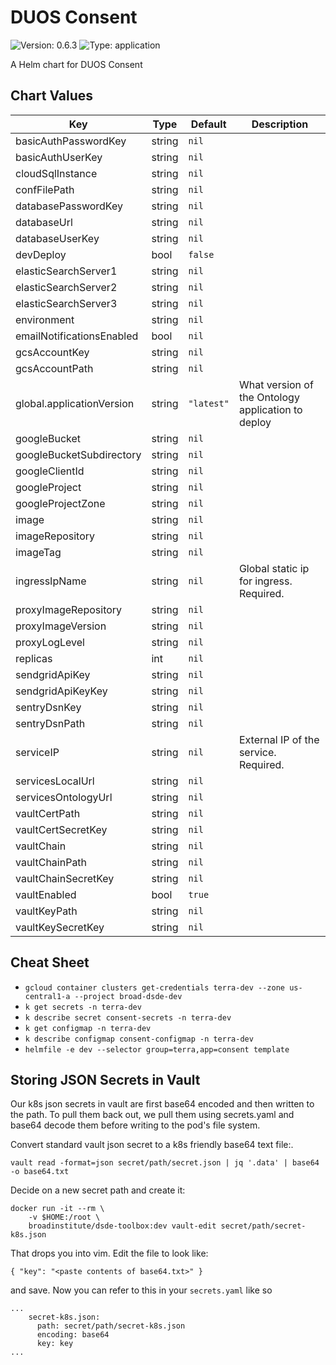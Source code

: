 DUOS Consent
========

![Version: 0.6.3](https://img.shields.io/badge/Version-0.7.0-informational?style=flat-square) ![Type: application](https://img.shields.io/badge/Type-application-informational?style=flat-square)

A Helm chart for DUOS Consent

## Chart Values

| Key | Type | Default | Description |
|-----|------|---------|-------------|
| basicAuthPasswordKey | string | `nil` |  |
| basicAuthUserKey | string | `nil` |  |
| cloudSqlInstance | string | `nil` |  |
| confFilePath | string | `nil` |  |
| databasePasswordKey | string | `nil` |  |
| databaseUrl | string | `nil` |  |
| databaseUserKey | string | `nil` |  |
| devDeploy | bool | `false` |  |
| elasticSearchServer1 | string | `nil` |  |
| elasticSearchServer2 | string | `nil` |  |
| elasticSearchServer3 | string | `nil` |  |
| environment | string | `nil` |  |
| emailNotificationsEnabled | bool | `nil` |  |
| gcsAccountKey | string | `nil` |  |
| gcsAccountPath | string | `nil` |  |
| global.applicationVersion | string | `"latest"` | What version of the Ontology application to deploy |
| googleBucket | string | `nil` |  |
| googleBucketSubdirectory | string | `nil` |  |
| googleClientId | string | `nil` |  |
| googleProject | string | `nil` |  |
| googleProjectZone | string | `nil` |  |
| image | string | `nil` |  |
| imageRepository | string | `nil` |  |
| imageTag | string | `nil` |  |
| ingressIpName | string | `nil` | Global static ip for ingress. Required. | 
| proxyImageRepository | string | `nil` |  |
| proxyImageVersion | string | `nil` |  |
| proxyLogLevel | string | `nil` |  |
| replicas | int | `nil` |  |
| sendgridApiKey | string | `nil` |  |
| sendgridApiKeyKey | string | `nil` |  |
| sentryDsnKey | string | `nil` |  |
| sentryDsnPath | string | `nil` |  |
| serviceIP | string | `nil` | External IP of the service. Required. |
| servicesLocalUrl | string | `nil` |  |
| servicesOntologyUrl | string | `nil` |  |
| vaultCertPath | string | `nil` |  |
| vaultCertSecretKey | string | `nil` |  |
| vaultChain | string | `nil` |  |
| vaultChainPath | string | `nil` |  |
| vaultChainSecretKey | string | `nil` |  |
| vaultEnabled | bool | `true` |  |
| vaultKeyPath | string | `nil` |  |
| vaultKeySecretKey | string | `nil` |  |

## Cheat Sheet

* `gcloud container clusters get-credentials terra-dev --zone us-central1-a --project broad-dsde-dev`
* `k get secrets -n terra-dev`
* `k describe secret consent-secrets -n terra-dev`
* `k get configmap -n terra-dev`
* `k describe configmap consent-configmap -n terra-dev`
* `helmfile -e dev --selector group=terra,app=consent template`

## Storing JSON Secrets in Vault
Our k8s json secrets in vault are first base64 encoded and then written to 
the path. To pull them back out, we pull them using secrets.yaml and 
base64 decode them before writing to the pod's file system.

Convert standard vault json secret to a k8s friendly base64 text file:.
```
vault read -format=json secret/path/secret.json | jq '.data' | base64 -o base64.txt
```  
Decide on a new secret path and create it:
```
docker run -it --rm \
    -v $HOME:/root \
    broadinstitute/dsde-toolbox:dev vault-edit secret/path/secret-k8s.json
```
That drops you into vim. Edit the file to look like:
```
{ "key": "<paste contents of base64.txt>" }
```
and save. Now you can refer to this in your `secrets.yaml` like so
```
...
    secret-k8s.json:
      path: secret/path/secret-k8s.json
      encoding: base64
      key: key
...
```